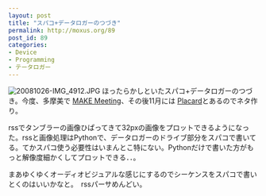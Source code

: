 ```yaml
---
layout: post
title: "スパコ+データロガーのつづき"
permalink: http://moxus.org/89
post_id: 89
categories: 
- Device
- Programming
- テータロガー
---
```


![20081026-IMG_4912.JPG](/images/20081026-IMG_4912.JPG)
ほったらかしといたスパコ+データロガーのつづき。今度、多摩美で
[MAKE Meeting](http://www.moxuse.org/blog/index.php?itemid=151)、その後11月には
[Placard](http://leplacard.jp/2008/tokyo2/)とあるのでネタ作り。

rssでタンブラーの画像ひぱってきて32pxの画像をプロットできるようになった。rssと画像処理はPythonで、データロガーのドライブ部分をスパコで書いてる。てかスパコ使う必要性はいまんとこ特にない。Pythonだけで書いた方がもっと解像度細かくしてプロットできる．．。

まあゆくゆくオーディオビジュアルな感じにするのでシーケンスをスパコで書いとくのはいいかなと。　rssパーサめんどい。